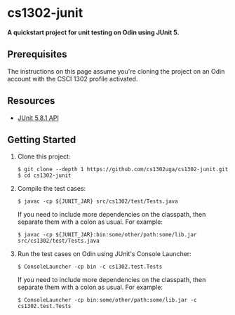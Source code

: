 # cs1302-junit

**A quickstart project for unit testing on Odin using JUnit 5.**

## Prerequisites

The instructions on this page assume you're cloning the project on
an Odin account with the CSCI 1302 profile activated.

## Resources

* [JUnit 5.8.1 API](https://junit.org/junit5/docs/5.8.1/api/)

## Getting Started

1. Clone this project:

   ```text
   $ git clone --depth 1 https://github.com/cs1302uga/cs1302-junit.git
   $ cd cs1302-junit
   ```

2. Compile the test cases:

   ```text
   $ javac -cp ${JUNIT_JAR} src/cs1302/test/Tests.java
   ```

   If you need to include more dependencies on the classpath, then separate them
   with a colon as usual. For example:

   ```text
   $ javac -cp ${JUNIT_JAR}:bin:some/other/path:some/lib.jar  src/cs1302/test/Tests.java
   ```
3. Run the test cases on Odin using JUnit's Console Launcher:

   ```text
   $ ConsoleLauncher -cp bin -c cs1302.test.Tests
   ```

   If you need to include more dependencies on the classpath, then separate them
   with a colon as usual. For example:

   ```text
   $ ConsoleLauncher -cp bin:some/other/path:some/lib.jar -c cs1302.test.Tests
   ```
